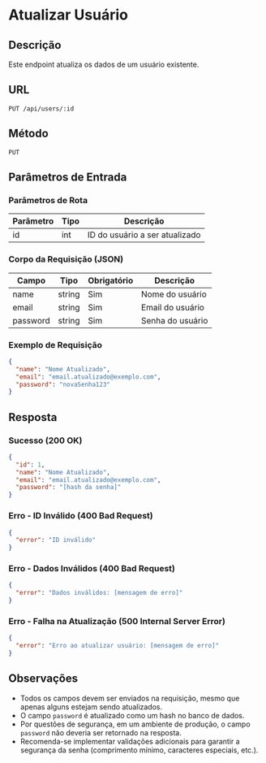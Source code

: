 # Atualizar Usuário

## Descrição
Este endpoint atualiza os dados de um usuário existente.

## URL
```
PUT /api/users/:id
```

## Método
`PUT`

## Parâmetros de Entrada
### Parâmetros de Rota
| Parâmetro | Tipo | Descrição |
|-----------|------|-----------|
| id        | int  | ID do usuário a ser atualizado |

### Corpo da Requisição (JSON)
| Campo    | Tipo   | Obrigatório | Descrição                |
|----------|--------|-------------|--------------------------|
| name     | string | Sim         | Nome do usuário          |
| email    | string | Sim         | Email do usuário         |
| password | string | Sim         | Senha do usuário         |

### Exemplo de Requisição
```json
{
  "name": "Nome Atualizado",
  "email": "email.atualizado@exemplo.com",
  "password": "novaSenha123"
}
```

## Resposta
### Sucesso (200 OK)
```json
{
  "id": 1,
  "name": "Nome Atualizado",
  "email": "email.atualizado@exemplo.com",
  "password": "[hash da senha]"
}
```

### Erro - ID Inválido (400 Bad Request)
```json
{
  "error": "ID inválido"
}
```

### Erro - Dados Inválidos (400 Bad Request)
```json
{
  "error": "Dados inválidos: [mensagem de erro]"
}
```

### Erro - Falha na Atualização (500 Internal Server Error)
```json
{
  "error": "Erro ao atualizar usuário: [mensagem de erro]"
}
```

## Observações
- Todos os campos devem ser enviados na requisição, mesmo que apenas alguns estejam sendo atualizados.
- O campo `password` é atualizado como um hash no banco de dados.
- Por questões de segurança, em um ambiente de produção, o campo `password` não deveria ser retornado na resposta.
- Recomenda-se implementar validações adicionais para garantir a segurança da senha (comprimento mínimo, caracteres especiais, etc.).
